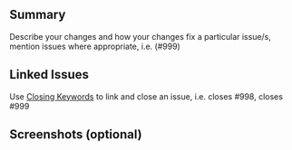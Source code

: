 ## Summary
Describe your changes and how your changes fix a particular issue/s, mention issues where appropriate, i.e. (#999)

## Linked Issues
Use [Closing Keywords](https://docs.github.com/en/github/managing-your-work-on-github/linking-a-pull-request-to-an-issue) to link and close an issue, i.e. closes #998, closes #999

## Screenshots (optional)
